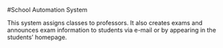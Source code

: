 #School Automation System

This system assigns classes to professors. It also creates exams and announces exam information to students via e-mail or by appearing in the students’ homepage.
